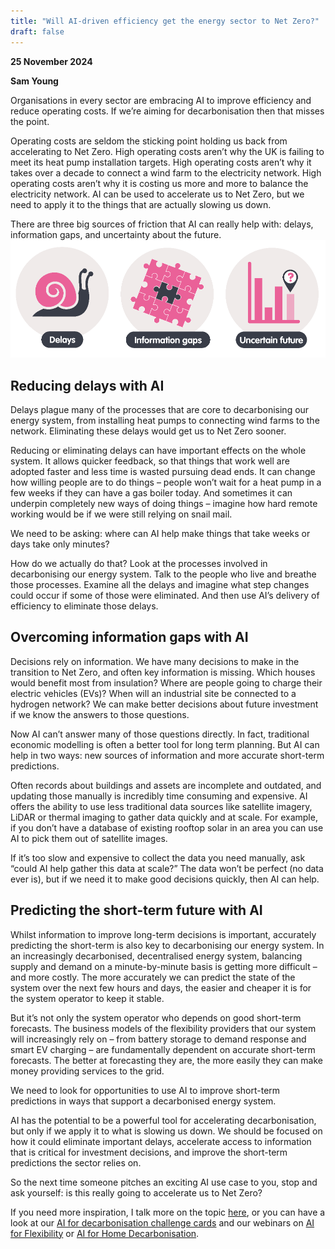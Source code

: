 ```yaml
---
title: "Will AI-driven efficiency get the energy sector to Net Zero?"
draft: false
---
```

**25 November 2024**

**Sam Young**

Organisations in every sector are embracing AI to improve efficiency and reduce operating costs. If we’re aiming for decarbonisation then that misses the point.
 
Operating costs are seldom the sticking point holding us back from accelerating to Net Zero. High operating costs aren’t why the UK is failing to meet its heat pump installation targets. High operating costs aren’t why it takes over a decade to connect a wind farm to the electricity network. High operating costs aren’t why it is costing us more and more to balance the electricity network. AI can be used to accelerate us to Net Zero, but we need to apply it to the things that are actually slowing us down.
 
There are three big sources of friction that AI can really help with: delays, information gaps, and uncertainty about the future.
![](20241125_image1.png)
 
## Reducing delays with AI
Delays plague many of the processes that are core to decarbonising our energy system, from installing heat pumps to connecting wind farms to the network. Eliminating these delays would get us to Net Zero sooner.
 
Reducing or eliminating delays can have important effects on the whole system. It allows quicker feedback, so that things that work well are adopted faster and less time is wasted pursuing dead ends. It can change how willing people are to do things – people won’t wait for a heat pump in a few weeks if they can have a gas boiler today. And sometimes it can underpin completely new ways of doing things – imagine how hard remote working would be if we were still relying on snail mail.
 
We need to be asking: where can AI help make things that take weeks or days take only minutes?
 
How do we actually do that? Look at the processes involved in decarbonising our energy system. Talk to the people who live and breathe those processes. Examine all the delays and imagine what step changes could occur if some of those were eliminated. And then use AI’s delivery of efficiency to eliminate those delays.
 
## Overcoming information gaps with AI
Decisions rely on information. We have many decisions to make in the transition to Net Zero, and often key information is missing. Which houses would benefit most from insulation? Where are people going to charge their electric vehicles (EVs)? When will an industrial site be connected to a hydrogen network? We can make better decisions about future investment if we know the answers to those questions.
 
Now AI can’t answer many of those questions directly. In fact, traditional economic modelling is often a better tool for long term planning. But AI can help in two ways: new sources of information and more accurate short-term predictions.
 
Often records about buildings and assets are incomplete and outdated, and updating those manually is incredibly time consuming and expensive. AI offers the ability to use less traditional data sources like satellite imagery, LiDAR or thermal imaging to gather data quickly and at scale. For example, if you don’t have a database of existing rooftop solar in an area you can use AI to pick them out of satellite images.
 
If it’s too slow and expensive to collect the data you need manually, ask “could AI help gather this data at scale?” The data won’t be perfect (no data ever is), but if we need it to make good decisions quickly, then AI can help.
 
## Predicting the short-term future with AI
Whilst information to improve long-term decisions is important, accurately predicting the short-term is also key to decarbonising our energy system. In an increasingly decarbonised, decentralised energy system, balancing supply and demand on a minute-by-minute basis is getting more difficult – and more costly. The more accurately we can predict the state of the system over the next few hours and days, the easier and cheaper it is for the system operator to keep it stable.
 
But it’s not only the system operator who depends on good short-term forecasts. The business models of the flexibility providers that our system will increasingly rely on – from battery storage to demand response and smart EV charging – are fundamentally dependent on accurate short-term forecasts. The better at forecasting they are, the more easily they can make money providing services to the grid.
 
We need to look for opportunities to use AI to improve short-term predictions in ways that support a decarbonised energy system.
 
AI has the potential to be a powerful tool for accelerating decarbonisation, but only if we apply it to what is slowing us down. We should be focused on how it could eliminate important delays, accelerate access to information that is critical for investment decisions, and improve the short-term predictions the sector relies on.
 
So the next time someone pitches an exciting AI use case to you, stop and ask yourself: is this really going to accelerate us to Net Zero?
 
If you need more inspiration, I talk more on the topic [here](https://www.youtube.com/watch?v=AqzKEXqrUb0&t=2435s&ab_channel=DigitalCatapult), or you can have a look at our [AI for decarbonisation challenge cards](https://es-catapult.github.io/advice-challenge/) and our webinars on [AI for Flexibility](https://www.youtube.com/watch?v=vMc4-JD2-lk&ab_channel=EnergySystemsCatapult) or [AI for Home Decarbonisation](https://www.youtube.com/watch?v=3KW-IynOUw4&ab_channel=EnergySystemsCatapult).
